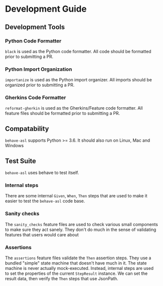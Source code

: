 # Development Guide
## Development Tools
### Python Code Formatter
`black` is used as the Python code formatter.  All code should be formatted prior to submitting a PR.
### Python Import Organization
`importanize` is used as the Python import organizer.  All imports should be organized prior to submitting a PR.
### Gherkins Code Formatter
`reformat-gherkin` is used as the Gherkins/Feature code formatter.  All feature files should be formatted prior to submitting a PR.
## Compatability
`behave-asl` supports Python >= 3.6.  It should also run on Linux, Mac and Windows
## Test Suite
`behave-asl` uses behave to test itself.

### Internal steps
There are some internal `Given`, `When`, `Then` steps that are used to make it easier to test the `behave-asl` code base.
### Sanity checks
The `sanity_checks` feature files are used to check various small components to make sure they act sanely.
They don't do much in the sense of validating features that users would care about
### Assertions
The `assertions` feature files validate the `Then` assertion steps.  They use a bundled "simple" state machine
that doesn't have much in it.  The state machine is never actually mock-executed.  Instead, internal steps are
used to set the properties of the current `StepResult` instance.  We can set the result data, then verify the
`Then` steps that use JsonPath.